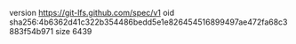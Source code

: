 version https://git-lfs.github.com/spec/v1
oid sha256:4b6362d41c322b354486bedd5e1e826454516899497ae472fa68c3883f54b971
size 6439

